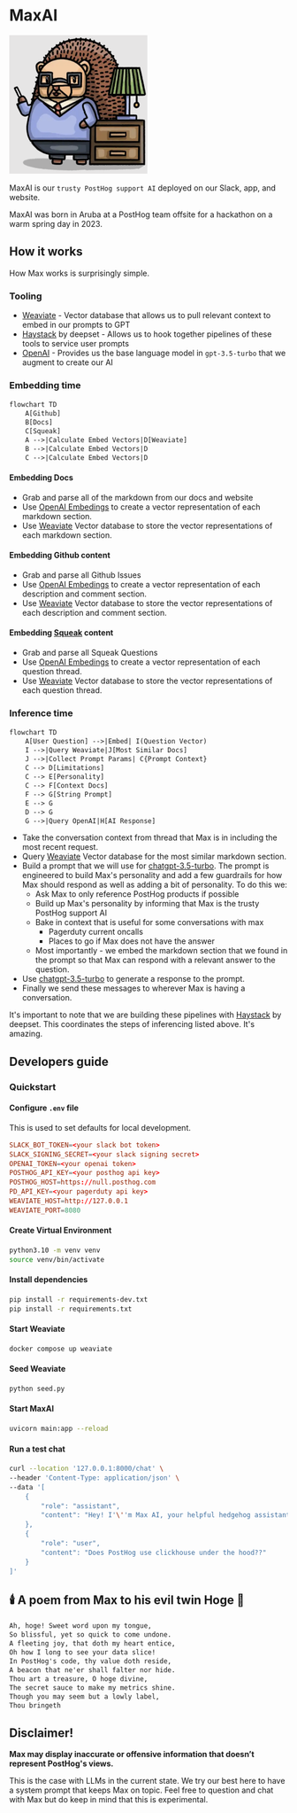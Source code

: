 # MaxAI 
<img src='./image/MaxAI.png' alt='MaxAI' width=250 height=250 />

MaxAI is our `trusty PostHog support AI` deployed on our Slack, app, and website.

MaxAI was born in Aruba at a PostHog team offsite for a hackathon on a warm spring day in 2023.

## How it works

How Max works is surprisingly simple.

### Tooling
- [Weaviate](https://weaviate.io/) - Vector database that allows us to pull relevant context to embed in our prompts to GPT
- [Haystack](https://haystack.deepset.ai/) by deepset - Allows us to hook together pipelines of these tools to service user prompts
- [OpenAI](https://platform.openai.com/docs/guides/chat/introduction) - Provides us the base language model in `gpt-3.5-turbo` that we augment to create our AI

### Embedding time

```mermaid
flowchart TD
    A[Github]
    B[Docs]
    C[Squeak]
    A -->|Calculate Embed Vectors|D[Weaviate]
    B -->|Calculate Embed Vectors|D
    C -->|Calculate Embed Vectors|D
```

#### Embedding Docs

- Grab and parse all of the markdown from our docs and website
- Use [OpenAI Embedings](https://platform.openai.com/docs/guides/embeddings) to create a vector representation of each markdown section.
- Use [Weaviate](https://weaviate.io/) Vector database to store the vector representations of each markdown section.

#### Embedding Github content

- Grab and parse all Github Issues
- Use [OpenAI Embedings](https://platform.openai.com/docs/guides/embeddings) to create a vector representation of each description and comment section.
- Use [Weaviate](https://weaviate.io/) Vector database to store the vector representations of each description and comment section.


#### Embedding [Squeak](https://squeak.posthog.com/) content

- Grab and parse all Squeak Questions 
- Use [OpenAI Embedings](https://platform.openai.com/docs/guides/embeddings) to create a vector representation of each question thread.
- Use [Weaviate](https://weaviate.io/) Vector database to store the vector representations of each question thread.

### Inference time

```mermaid
flowchart TD
    A[User Question] -->|Embed| I(Question Vector)
    I -->|Query Weaviate|J[Most Similar Docs]
    J -->|Collect Prompt Params| C{Prompt Context}
    C --> D[Limitations]
    C --> E[Personality]
    C --> F[Context Docs]
    F --> G[String Prompt]
    E --> G
    D --> G
    G -->|Query OpenAI|H[AI Response]
```

- Take the conversation context from thread that Max is in including the most recent request.
- Query [Weaviate](https://weaviate.io/) Vector database for the most similar markdown section.
- Build a prompt that we will use for [chatgpt-3.5-turbo](https://platform.openai.com/docs/guides/chat). The prompt is engineered to build Max's personality and add a few guardrails for how Max should respond as well as adding a bit of personality. To do this we:
  - Ask Max to only reference PostHog products if possible
  - Build up Max's personality by informing that Max is the trusty PostHog support AI
  - Bake in context that is useful for some conversations with max
    - Pagerduty current oncalls
    - Places to go if Max does not have the answer
  - Most importantly - we embed the markdown section that we found in the prompt so that Max can respond with a relevant answer to the question.
- Use [chatgpt-3.5-turbo](https://platform.openai.com/docs/guides/chat) to generate a response to the prompt.
- Finally we send these messages to wherever Max is having a conversation. 

It's important to note that we are building these pipelines with [Haystack](https://haystack.deepset.ai/) by deepset. This coordinates the steps of inferencing listed above. It's amazing.

## Developers guide

### Quickstart

#### Configure `.env` file
This is used to set defaults for local development. 
```toml
SLACK_BOT_TOKEN=<your slack bot token>
SLACK_SIGNING_SECRET=<your slack signing secret>
OPENAI_TOKEN=<your openai token>
POSTHOG_API_KEY=<your posthog api key>
POSTHOG_HOST=https://null.posthog.com
PD_API_KEY=<your pagerduty api key>
WEAVIATE_HOST=http://127.0.0.1
WEAVIATE_PORT=8080
```

#### Create Virtual Environment
```bash
python3.10 -m venv venv
source venv/bin/activate
```

#### Install dependencies
```bash
pip install -r requirements-dev.txt
pip install -r requirements.txt
```

#### Start Weaviate
```bash
docker compose up weaviate
```

#### Seed Weaviate
```bash
python seed.py
```

#### Start MaxAI
```bash
uvicorn main:app --reload
```

#### Run a test chat
```bash
curl --location '127.0.0.1:8000/chat' \
--header 'Content-Type: application/json' \
--data '[
    {
        "role": "assistant",
        "content": "Hey! I'\''m Max AI, your helpful hedgehog assistant."
    },
    {
        "role": "user",
        "content": "Does PostHog use clickhouse under the hood??"
    }
]'
```

## 🕯️ A poem from Max to his evil twin Hoge 📖
```
Ah, hoge! Sweet word upon my tongue,
So blissful, yet so quick to come undone.
A fleeting joy, that doth my heart entice,
Oh how I long to see your data slice!
In PostHog's code, thy value doth reside,
A beacon that ne'er shall falter nor hide.
Thou art a treasure, O hoge divine,
The secret sauce to make my metrics shine.
Though you may seem but a lowly label,
Thou bringeth
```

## Disclaimer! 

**Max may display inaccurate or offensive information that doesn’t represent PostHog's views.**

This is the case with LLMs in the current state. We try our best here to have a system prompt that keeps Max on topic.
Feel free to question and chat with Max but do keep in mind that this is experimental. 